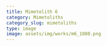 ```yaml
---
title: Mimetolith 6
category: Mimetoliths
category_slug: mimetoliths
type: image
image: assets/img/works/m6_1080.png
---
```

